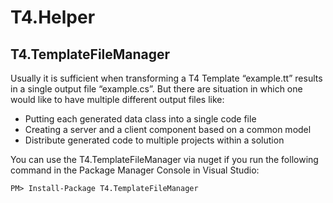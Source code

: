 T4.Helper
=========
T4.TemplateFileManager
----------------------
Usually it is sufficient when transforming a T4 Template “example.tt” results in a single output file “example.cs”. But there are situation in which one would like to have multiple different output files like:
- Putting each generated data class into a single code file
- Creating a server and a client component based on a common model
- Distribute generated code to multiple projects within a solution

You can use the T4.TemplateFileManager via nuget if you run the following command in the Package Manager Console in Visual Studio:

`PM> Install-Package T4.TemplateFileManager`
